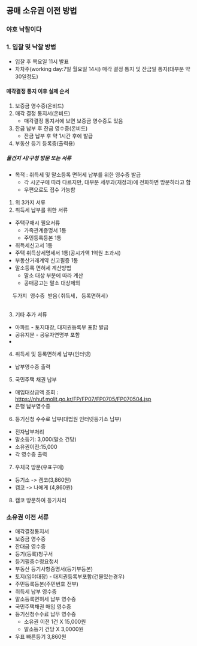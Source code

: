 ## 공매 소유권 이전 방법

### 야호 낙찰이다
### 1. 입찰 및 낙찰 방법
* 입찰 후 목요일 11시 발표
* 차차주(working day:7일 월요일 14시) 매각 결정 통지 및 잔금일 통지(대부분 약 30일정도)

#### 매각결정 통지 이후 실제 순서
1. 보증금 영수증(온비드)
2. 매각 결정 통지서(온비드)
   - 매각결정 통지서에 보면 보증금 영수증도 있음
4. 잔금 납부 후 잔금 영수증(온비드)
   - 잔금 납부 후 약 1시간 후에 발급 
5. 부동산 등기 등록증(출력용)

##### 물건지 시/구청 방문 또는 서류
* 목적 : 취득세 및 말소등록 면허세 납부를 위한 영수증 발급
   - 각 시군구에 따라 다르지만, 대부분 세무과(재정과)에 전화하면 방문하라고 함
   - 우편으로도 접수 가능함 

1. 위 3가지 서류
2. 취득세 납부를 위한 서류
  * 주택구매시 필요서류
    * 가족관계증명서 1통
    * 주민등록등본 1통
  * 취득세신고서 1통
  * 주택 취득상세명세서 1통(공시가액 1억원 초과시)
  * 부동산거래계약 신고필증 1통
  * 말소등록 면허세 계산방법
    * 말소 대상 부분에 따라 계산
    * 공매공고는 말소 대상제외 

 <pre>
  두가지 영수증 받음(취득세, 등록면허세)
 </pre>

3. 기타 추가 서류
  * 아파트 - 토지대장, 대지권등록부 포함 발급
  * 공유지분 - 공유자연명부 포함
  * 

4. 취득세 및 등록면허세 납부(인터넷)
  * 납부영수증 출력 

5. 국민주택 채권 납부
  * 매입대상금액 조회 : https://nhuf.molit.go.kr/FP/FP07/FP0705/FP070504.jsp 
  * 은행 납부영수증
  
6. 등기신청 수수료 납부(대법원 인터넷등기소 납부)
  * 전자납부처리
  * 말소등기: 3,000(말소 건당)
  * 소유권이전:15,000
  * 각 영수증 출력

7. 우체국 방문(우표구매)
  * 등기소 -> 캠코(3,860원)
  * 캠코 -> 나에게 (4,860원)

8. 캠코 방문하여 등기처리



### 소유권 이전 서류
* 매각결정통지서
* 보증금 영수증
* 잔대금 영수증
* 등기(등록)청구서
* 등기필증수령요청서
* 부동산 등기사항증명서(등기부등본)
* 토지(임야대장) - 대지권등록부포함(건물있는경우)
* 주민등록등본(주민번호 전부)
* 취득세 납부 영수증
* 말소등록면허세 납부 영수증
* 국민주택채권 매입 영수증
* 등기신청수수료 납무 영수증
  * 소유권 이전 1건 X 15,000원
  * 말소등기 건당 X 3,0000원
* 우표 빠른등기 3,860원
